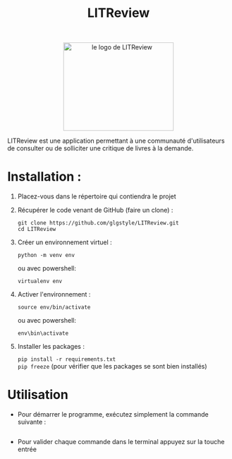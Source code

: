 

# <h1 align="center">LITReview</h1>
</br>
<p align="center">
    <img src="https://user.oc-static.com/upload/2020/09/18/16004297044411_P7.png" 
            alt="le logo de LITReview" 
            width="250" 
            height="200"/>
</p>


LITReview est une application permettant à une communauté d'utilisateurs de consulter ou de solliciter une critique de livres à la demande. 

# Installation :

1. Placez-vous dans le répertoire qui contiendra le projet 
  
2. Récupérer le code venant de GitHub (faire un clone) :  
    ```
    git clone https://github.com/glgstyle/LITReview.git
    cd LITReview
    ```
3. Créer un environnement virtuel : 

    ```python -m venv env```

    ou avec powershell:

    ```virtualenv env```

4. Activer l'environnement :  

    ```source env/bin/activate ```

    ou avec powershell:
    
    ```env\bin\activate```

5. Installer les packages :

    ```pip install -r requirements.txt```  
    ```pip freeze``` (pour vérifier que les packages se sont bien installés)

# Utilisation

- Pour démarrer le programme, exécutez simplement la commande suivante :
    ``````
- Pour valider chaque commande dans le terminal appuyez sur la touche  entrée 

